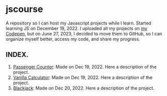 # jscourse
A repository so I can host my Javascript projects while I learn. Started learning JS on December 19, 2022. I uploaded all my projects on <a href="https://codepen.io/bluedrxgs">my Codepen</a>, but on June 27, 2023,  I decided to move them  to GitHub,  so I can organize myself better, access my code, and share my progress.

<h2>INDEX.</h1>
<ol>
  <li><a href="https://github.com/jeexare/jscourse/tree/main/passenger_counter">Passenger Counter</a>: Made on Dec 19, 2022. Here a description of the project.</li>
  <li><a href="https://github.com/jeexare/jscourse/tree/main/vanilla_calculator">Vanilla Calculator</a>: Made on Dec 19, 2022.  Here a description of the project.</li>
  <li><a href="https://github.com/jeexare/jscourse/tree/main/blackjack">Blackjack</a>: Made on Dec 20, 2022.  Here a description of the project.</li>
</ol>

